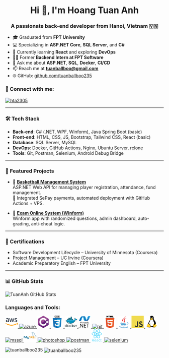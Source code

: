 <h1 align="center">Hi 👋, I'm Hoang Tuan Anh</h1>
<h3 align="center">A passionate back-end developer from Hanoi, Vietnam 🇻🇳</h3>

- 🎓 Graduated from **FPT University**
- 💻 Specializing in **ASP.NET Core**, **SQL Server**, and **C#**
- 🌱 Currently learning **React** and exploring **DevOps**
- 👨‍💼 Former **Backend Intern at FPT Software**
- 💬 Ask me about **ASP.NET**, **SQL**, **Docker**, **CI/CD**
- 📫 Reach me at **tuanballboo@gmail.com**
- 🌐 GitHub: [github.com/tuanballboo235](https://github.com/tuanballboo235)

<h3 align="left">🔗 Connect with me:</h3>
<p align="left">
  <a href="https://fb.com/hta2305" target="blank">
    <img align="center" src="https://raw.githubusercontent.com/rahuldkjain/github-profile-readme-generator/master/src/images/icons/Social/facebook.svg" alt="hta2305" height="30" width="40" />
  </a>
</p>

---

<h3 align="left">🛠️ Tech Stack</h3>

- **Back-end**: C# (.NET, WPF, Winform), Java Spring Boot (basic)  
- **Front-end**: HTML, CSS, JS, Bootstrap, Tailwind CSS, React (basic)  
- **Database**: SQL Server, MySQL  
- **DevOps**: Docker, GitHub Actions, Nginx, Ubuntu Server, rclone  
- **Tools**: Git, Postman, Selenium, Android Debug Bridge

---

<h3 align="left">🚀 Featured Projects</h3>

- 🏀 **[Basketball Management System](https://github.com/tuanballboo235/bams-be)**  
  ASP.NET Web API for managing player registration, attendance, fund management.  
  🔧 Integrated SePay payments, automated deployment with GitHub Actions + VPS.

- 🧪 **[Exam Online System (Winform)](https://github.com/tuanballboo235/EOS_Clone)**  
  Winform app with randomized questions, admin dashboard, auto-grading, anti-cheat logic.

---

<h3 align="left">📜 Certifications</h3>

- Software Development Lifecycle – University of Minnesota (Coursera)  
- Project Management – UC Irvine (Coursera)  
- Academic Preparatory English – FPT University

---

<h3 align="left">📊 GitHub Stats</h3>

<p align="left">
  <img src="https://github-readme-stats.vercel.app/api?username=tuanballboo235&show_icons=true&theme=radical" alt="TuanAnh GitHub Stats" />
</p>


<h3 align="left">Languages and Tools:</h3>
<p align="left"> <a href="https://aws.amazon.com" target="_blank" rel="noreferrer"> <img src="https://raw.githubusercontent.com/devicons/devicon/master/icons/amazonwebservices/amazonwebservices-original-wordmark.svg" alt="aws" width="40" height="40"/> </a> <a href="https://azure.microsoft.com/en-in/" target="_blank" rel="noreferrer"> <img src="https://www.vectorlogo.zone/logos/microsoft_azure/microsoft_azure-icon.svg" alt="azure" width="40" height="40"/> </a> <a href="https://www.w3schools.com/cs/" target="_blank" rel="noreferrer"> <img src="https://raw.githubusercontent.com/devicons/devicon/master/icons/csharp/csharp-original.svg" alt="csharp" width="40" height="40"/> </a> <a href="https://www.w3schools.com/css/" target="_blank" rel="noreferrer"> <img src="https://raw.githubusercontent.com/devicons/devicon/master/icons/css3/css3-original-wordmark.svg" alt="css3" width="40" height="40"/> </a> <a href="https://www.docker.com/" target="_blank" rel="noreferrer"> <img src="https://raw.githubusercontent.com/devicons/devicon/master/icons/docker/docker-original-wordmark.svg" alt="docker" width="40" height="40"/> </a> <a href="https://dotnet.microsoft.com/" target="_blank" rel="noreferrer"> <img src="https://raw.githubusercontent.com/devicons/devicon/master/icons/dot-net/dot-net-original-wordmark.svg" alt="dotnet" width="40" height="40"/> </a> <a href="https://git-scm.com/" target="_blank" rel="noreferrer"> <img src="https://www.vectorlogo.zone/logos/git-scm/git-scm-icon.svg" alt="git" width="40" height="40"/> </a> <a href="https://www.w3.org/html/" target="_blank" rel="noreferrer"> <img src="https://raw.githubusercontent.com/devicons/devicon/master/icons/html5/html5-original-wordmark.svg" alt="html5" width="40" height="40"/> </a> <a href="https://www.java.com" target="_blank" rel="noreferrer"> <img src="https://raw.githubusercontent.com/devicons/devicon/master/icons/java/java-original.svg" alt="java" width="40" height="40"/> </a> <a href="https://developer.mozilla.org/en-US/docs/Web/JavaScript" target="_blank" rel="noreferrer"> <img src="https://raw.githubusercontent.com/devicons/devicon/master/icons/javascript/javascript-original.svg" alt="javascript" width="40" height="40"/> </a> <a href="https://www.linux.org/" target="_blank" rel="noreferrer"> <img src="https://raw.githubusercontent.com/devicons/devicon/master/icons/linux/linux-original.svg" alt="linux" width="40" height="40"/> </a> <a href="https://www.microsoft.com/en-us/sql-server" target="_blank" rel="noreferrer"> <img src="https://www.svgrepo.com/show/303229/microsoft-sql-server-logo.svg" alt="mssql" width="40" height="40"/> </a> <a href="https://www.mysql.com/" target="_blank" rel="noreferrer"> <img src="https://raw.githubusercontent.com/devicons/devicon/master/icons/mysql/mysql-original-wordmark.svg" alt="mysql" width="40" height="40"/> </a> <a href="https://www.photoshop.com/en" target="_blank" rel="noreferrer"> <img src="https://upload.wikimedia.org/wikipedia/commons/a/af/Adobe_Photoshop_CC_icon.svg" alt="photoshop" width="40" height="40"/> </a> <a href="https://postman.com" target="_blank" rel="noreferrer"> <img src="https://www.vectorlogo.zone/logos/getpostman/getpostman-icon.svg" alt="postman" width="40" height="40"/> </a> <a href="https://reactjs.org/" target="_blank" rel="noreferrer"> <img src="https://raw.githubusercontent.com/devicons/devicon/master/icons/react/react-original-wordmark.svg" alt="react" width="40" height="40"/> </a> <a href="https://www.selenium.dev" target="_blank" rel="noreferrer"> <img src="https://raw.githubusercontent.com/detain/svg-logos/780f25886640cef088af994181646db2f6b1a3f8/svg/selenium-logo.svg" alt="selenium" width="40" height="40"/> </a> </p>

<p><img align="left" src="https://github-readme-stats.vercel.app/api/top-langs?username=tuanballboo235&show_icons=true&locale=en&layout=compact" alt="tuanballboo235" /></p>

<p>&nbsp;<img align="center" src="https://github-readme-stats.vercel.app/api?username=tuanballboo235&show_icons=true&locale=en" alt="tuanballboo235" /></p>
